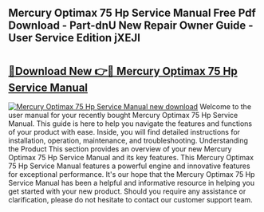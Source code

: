 ## Mercury Optimax 75 Hp Service Manual Free Pdf Download - Part-dnU New Repair Owner Guide - User Service Edition jXEJl

# <h2><a href="http://bc77950.oget.top/?id=Mercury+Optimax+75+Hp+Service+Manual">🔗Download New 👉🔴 Mercury Optimax 75 Hp Service Manual</a></h2>

[![Mercury Optimax 75 Hp Service Manual new download](https://i.imgur.com/5g1atiW.png)](http://bc77950.oget.top/?id=Mercury+Optimax+75+Hp+Service+Manual)
Welcome to the user manual for your recently bought Mercury Optimax 75 Hp Service Manual. This guide is here to help you navigate the features and functions of your product with ease. Inside, you will find detailed instructions for installation, operation, maintenance, and troubleshooting. Understanding the Product This section provides an overview of your new Mercury Optimax 75 Hp Service Manual and its key features. This Mercury Optimax 75 Hp Service Manual features a powerful engine and innovative features for exceptional performance. It's our hope that the Mercury Optimax 75 Hp Service Manual has been a helpful and informative resource in helping you get started with your new product. Should you require any assistance or clarification, please do not hesitate to contact our customer support team.
